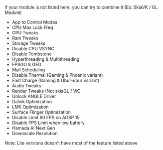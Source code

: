 If your module is not listed here, you can try to combine it (Ex: SkiaVK / GL Module)

- App to Control Modes
- CPU Max Lock Freq
- GPU Tweaks
- Ram Tweaks
- Storage Tweaks 
- Disable CPU VSYNC
- Disable Tombstone
- Hyperthreading & Multithreading 
- FPSGO & GED
- Mali Scheduling
- Disable Thermal (Gaming & Phoenix variant)
- Fast Charge (Gaming & Ubur-ubur variant)
- Audio Tweaks
- Render Tweaks (Not skiaGL / VK)
- Unlock ANGLE Driver
- Dalvik Optimization
- LMK Optimization
- Surface Flinger Optimization
- Disable Limit 60 FPS on AOSP 15
- Disable FPS Limit when low battery
- Hamada AI Next Gen
- Downscale Resolution

Note: Lite versions doesn't have most of the feature listed above 
